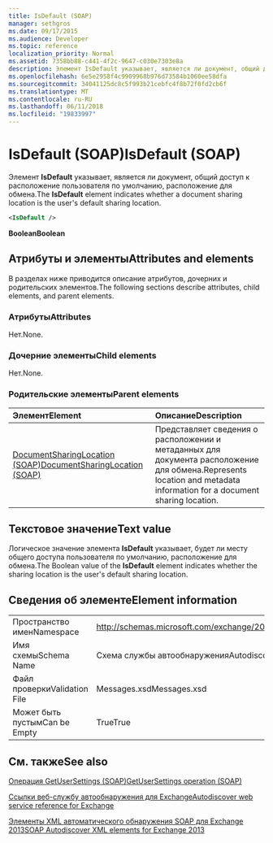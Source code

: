 ```yaml
---
title: IsDefault (SOAP)
manager: sethgros
ms.date: 09/17/2015
ms.audience: Developer
ms.topic: reference
localization_priority: Normal
ms.assetid: 7358bb88-c441-4f2c-9647-c030e7303e8a
description: Элемент IsDefault указывает, является ли документ, общий доступ к расположение пользователя по умолчанию, расположение для обмена.
ms.openlocfilehash: 6e5e2958f4c9909968b976d73584b1060ee58dfa
ms.sourcegitcommit: 34041125dc8c5f993b21cebfc4f8b72f0fd2cb6f
ms.translationtype: MT
ms.contentlocale: ru-RU
ms.lasthandoff: 06/11/2018
ms.locfileid: "19833997"
---
```

# <a name="isdefault-soap"></a><span data-ttu-id="f4c8c-103">IsDefault (SOAP)</span><span class="sxs-lookup"><span data-stu-id="f4c8c-103">IsDefault (SOAP)</span></span>

<span data-ttu-id="f4c8c-104">Элемент **IsDefault** указывает, является ли документ, общий доступ к расположение пользователя по умолчанию, расположение для обмена.</span><span class="sxs-lookup"><span data-stu-id="f4c8c-104">The **IsDefault** element indicates whether a document sharing location is the user's default sharing location.</span></span> 
  
```XML
<IsDefault /> 
```

 <span data-ttu-id="f4c8c-105">**Boolean**</span><span class="sxs-lookup"><span data-stu-id="f4c8c-105">**Boolean**</span></span>
## <a name="attributes-and-elements"></a><span data-ttu-id="f4c8c-106">Атрибуты и элементы</span><span class="sxs-lookup"><span data-stu-id="f4c8c-106">Attributes and elements</span></span>

<span data-ttu-id="f4c8c-107">В разделах ниже приводится описание атрибутов, дочерних и родительских элементов.</span><span class="sxs-lookup"><span data-stu-id="f4c8c-107">The following sections describe attributes, child elements, and parent elements.</span></span>
  
### <a name="attributes"></a><span data-ttu-id="f4c8c-108">Атрибуты</span><span class="sxs-lookup"><span data-stu-id="f4c8c-108">Attributes</span></span>

<span data-ttu-id="f4c8c-109">Нет.</span><span class="sxs-lookup"><span data-stu-id="f4c8c-109">None.</span></span>
  
### <a name="child-elements"></a><span data-ttu-id="f4c8c-110">Дочерние элементы</span><span class="sxs-lookup"><span data-stu-id="f4c8c-110">Child elements</span></span>

<span data-ttu-id="f4c8c-111">Нет.</span><span class="sxs-lookup"><span data-stu-id="f4c8c-111">None.</span></span>
  
### <a name="parent-elements"></a><span data-ttu-id="f4c8c-112">Родительские элементы</span><span class="sxs-lookup"><span data-stu-id="f4c8c-112">Parent elements</span></span>

|<span data-ttu-id="f4c8c-113">**Элемент**</span><span class="sxs-lookup"><span data-stu-id="f4c8c-113">**Element**</span></span>|<span data-ttu-id="f4c8c-114">**Описание**</span><span class="sxs-lookup"><span data-stu-id="f4c8c-114">**Description**</span></span>|
|:-----|:-----|
|[<span data-ttu-id="f4c8c-115">DocumentSharingLocation (SOAP)</span><span class="sxs-lookup"><span data-stu-id="f4c8c-115">DocumentSharingLocation (SOAP)</span></span>](documentsharinglocation-soap.md) <br/> |<span data-ttu-id="f4c8c-116">Представляет сведения о расположении и метаданных для документа расположение для обмена.</span><span class="sxs-lookup"><span data-stu-id="f4c8c-116">Represents location and metadata information for a document sharing location.</span></span>  <br/> |
   
## <a name="text-value"></a><span data-ttu-id="f4c8c-117">Текстовое значение</span><span class="sxs-lookup"><span data-stu-id="f4c8c-117">Text value</span></span>

<span data-ttu-id="f4c8c-118">Логическое значение элемента **IsDefault** указывает, будет ли месту общего доступа пользователя по умолчанию, расположение для обмена.</span><span class="sxs-lookup"><span data-stu-id="f4c8c-118">The Boolean value of the **IsDefault** element indicates whether the sharing location is the user's default sharing location.</span></span> 
  
## <a name="element-information"></a><span data-ttu-id="f4c8c-119">Сведения об элементе</span><span class="sxs-lookup"><span data-stu-id="f4c8c-119">Element information</span></span>

|||
|:-----|:-----|
|<span data-ttu-id="f4c8c-120">Пространство имен</span><span class="sxs-lookup"><span data-stu-id="f4c8c-120">Namespace</span></span>  <br/> |http://schemas.microsoft.com/exchange/2010/Autodiscover  <br/> |
|<span data-ttu-id="f4c8c-121">Имя схемы</span><span class="sxs-lookup"><span data-stu-id="f4c8c-121">Schema Name</span></span>  <br/> |<span data-ttu-id="f4c8c-122">Схема службы автообнаружения</span><span class="sxs-lookup"><span data-stu-id="f4c8c-122">Autodiscover schema</span></span>  <br/> |
|<span data-ttu-id="f4c8c-123">Файл проверки</span><span class="sxs-lookup"><span data-stu-id="f4c8c-123">Validation File</span></span>  <br/> |<span data-ttu-id="f4c8c-124">Messages.xsd</span><span class="sxs-lookup"><span data-stu-id="f4c8c-124">Messages.xsd</span></span>  <br/> |
|<span data-ttu-id="f4c8c-125">Может быть пустым</span><span class="sxs-lookup"><span data-stu-id="f4c8c-125">Can be Empty</span></span>  <br/> |<span data-ttu-id="f4c8c-126">True</span><span class="sxs-lookup"><span data-stu-id="f4c8c-126">True</span></span>  <br/> |
   
## <a name="see-also"></a><span data-ttu-id="f4c8c-127">См. также</span><span class="sxs-lookup"><span data-stu-id="f4c8c-127">See also</span></span>



[<span data-ttu-id="f4c8c-128">Операция GetUserSettings (SOAP)</span><span class="sxs-lookup"><span data-stu-id="f4c8c-128">GetUserSettings operation (SOAP)</span></span>](getusersettings-operation-soap.md)


[<span data-ttu-id="f4c8c-129">Ссылки веб-службу автообнаружения для Exchange</span><span class="sxs-lookup"><span data-stu-id="f4c8c-129">Autodiscover web service reference for Exchange</span></span>](autodiscover-web-service-reference-for-exchange.md)
  
[<span data-ttu-id="f4c8c-130">Элементы XML автоматического обнаружения SOAP для Exchange 2013</span><span class="sxs-lookup"><span data-stu-id="f4c8c-130">SOAP Autodiscover XML elements for Exchange 2013</span></span>](soap-autodiscover-xml-elements-for-exchange-2013.md)

